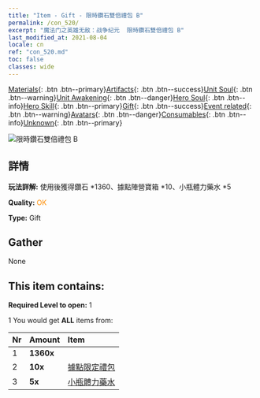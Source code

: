 ```yaml
---
title: "Item - Gift - 限時鑽石雙倍禮包 B"
permalink: /con_520/
excerpt: "魔法门之英雄无敌：战争纪元  限時鑽石雙倍禮包 B"
last_modified_at: 2021-08-04
locale: cn
ref: "con_520.md"
toc: false
classes: wide
---
```

 [Materials](/ItemsCN/){: .btn .btn--primary}[Artifacts](/ItemsCN/Artifacts/){: .btn .btn--success}[Unit Soul](/ItemsCN/UnitSoul/){: .btn .btn--warning}[Unit Awakening](/ItemsCN/UnitAwakening/){: .btn .btn--danger}[Hero Soul](/ItemsCN/HeroSoul/){: .btn .btn--info}[Hero Skill](/ItemsCN/HeroSkill/){: .btn .btn--primary}[Gift](/ItemsCN/Gift/){: .btn .btn--success}[Event related](/ItemsCN/Events/){: .btn .btn--warning}[Avatars](/ItemsCN/Avatars/){: .btn .btn--danger}[Consumables](/ItemsCN/Consumables/){: .btn .btn--info}[Unknown](/ItemsCN/Unknown/){: .btn .btn--primary}

 ![限時鑽石雙倍禮包 B](/images/t/i_907195.png)

## 詳情
 **玩法詳解:** 使用後獲得鑽石 *1360、據點陣營寶箱 *10、小瓶體力藥水 *5

 **Quality:** <span style="color: #FF8C00">OK</span>

 **Type:** Gift

## Gather

  None

## This item contains:

 **Required Level to open:** 1

 1 You would get **ALL** items  from:

  | Nr | Amount |     Item    |
  |:---|:-------|:------------|
  | 1 |  **1360x** | <i class="fas fa-gem"/> |  | 
  | 2 |  **10x** | [據點限定禮包](/cn/Items/con_2103/) |  | 
  | 3 |  **5x** | [小瓶體力藥水](/cn/Items/con_704/) |  | 

